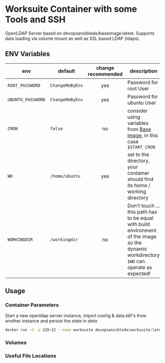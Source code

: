 # Worksuite Container with some Tools and SSH

OpenLDAP Server based on devopsansiblede/baseimage:latest. Supports data loading via volume mount as well as SSL based LDAP (ldaps).

## ENV Variables

| env                   | default               | change recommended | description |
| --------------------- | --------------------- |:------------------:| ----------- |
| `ROOT_PASSWORD`       | `ChangeMeByEnv`       | yes                | Password for root User |
| `UBUNTU_PASSWORD`     | `ChangeMeByEnv`       | yes                | Password for ubuntu User |
| `CRON`                | `false`               | no                 | consider using variables from [Base image](https://g.dev-o.ps/docker-base), in this case `$START_CRON` |
| `WD`                  | `/home/ubuntu`        | yes                | set to the directory, your container should find its home / working directory |
| `WORKINGDIR`          | `/workingdir`         | no                 | Don't touch ... this path has to be equal with build environment of the image so the dynamic workdirectory `$WD` can operate as expected! |

## Usage

### Container Parameters

Start a new openldap server instance, import config & data.ldif's from another instance and persist the state in _data_
```sh
docker run -d -p 229:22 --name worksuite devopsansiblede/worksuite:latest
```

### Volumes


### Useful File Locations

